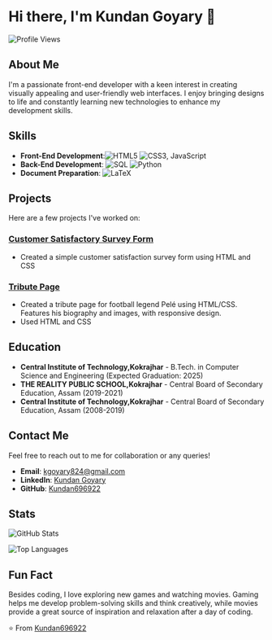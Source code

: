 # Hi there, I'm Kundan Goyary 👋

![Profile Views](https://komarev.com/ghpvc/?username=Kundan696922&color=brightgreen)

## About Me

I'm a passionate front-end developer with a keen interest in creating visually appealing and user-friendly web interfaces. I enjoy bringing designs to life and constantly learning new technologies to enhance my development skills.

## Skills

- **Front-End Development**:![HTML5](https://img.shields.io/badge/-HTML5-E34F26?style=flat&logo=html5&logoColor=white) ![CSS3](https://img.shields.io/badge/-CSS3-1572B6?style=flat&logo=css3&logoColor=white), JavaScript
- **Back-End Development**: ![SQL](https://img.shields.io/badge/-SQL-4479A1?style=flat&logo=sql&logoColor=white) ![Python](https://img.shields.io/badge/-Python-3776AB?style=flat&logo=python&logoColor=white)
- **Document Preparation**: ![LaTeX](https://img.shields.io/badge/-LaTeX-008080?style=flat&logo=latex&logoColor=white)

## Projects

Here are a few projects I've worked on:

### [Customer Satisfactory Survey Form](https://github.com/Kundan696922/Customer_satisfaction_survey_form.git)
- Created a simple customer satisfaction survey form using HTML and CSS

### [Tribute Page](https://github.com/Kundan696922/Tribute_page.git)
- Created a tribute page for football legend Pelé using HTML/CSS. Features his biography and images, with responsive design.
- Used HTML and CSS

## Education

- **Central Institute of Technology,Kokrajhar** - B.Tech. in Computer Science and Engineering (Expected Graduation: 2025)
- **THE REALITY PUBLIC SCHOOL,Kokrajhar** -  Central Board of Secondary Education, Assam (2019-2021)
- **Central Institute of Technology,Kokrajhar** -  Central Board of Secondary Education, Assam (2008-2019) 

## Contact Me

Feel free to reach out to me for collaboration or any queries!

- **Email**: kgoyary824@gmail.com
- **LinkedIn**: [Kundan Goyary](https://www.linkedin.com/in/kundan-goyary/)
- **GitHub**: [Kundan696922](https://github.com/Kundan696922)

## Stats

![GitHub Stats](https://github-readme-stats.vercel.app/api?username=Kundan696922&show_icons=true&theme=radical)

![Top Languages](https://github-readme-stats.vercel.app/api/top-langs/?username=Kundan696922&layout=compact&theme=radical)

## Fun Fact

Besides coding, I love exploring new games and watching movies. Gaming helps me develop problem-solving skills and think creatively, while movies provide a great source of inspiration and relaxation after a day of coding.

⭐️ From [Kundan696922](https://github.com/Kundan696922)
